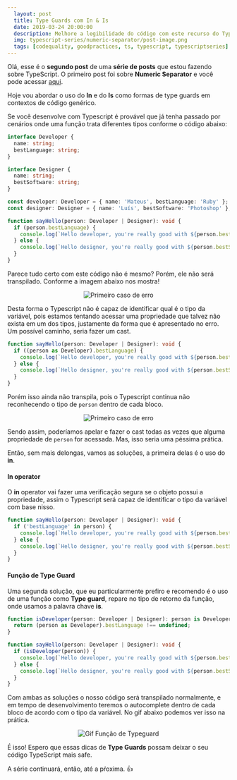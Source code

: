 ```yaml
---
  layout: post
  title: Type Guards com In & Is
  date: 2019-03-24 20:00:00
  description: Melhore a legibilidade do código com este recurso do TypeScript!
  img: typescript-series/numeric-separator/post-image.png
  tags: [codequality, goodpractices, ts, typescript, typescriptseries] 
---
```


Olá, esse é o **segundo post** de uma **série de posts** que estou fazendo sobre TypeScript.
O primeiro post foi sobre **Numeric Separator** e você pode acessar [aqui](/typescript-numeric-separator).

Hoje vou abordar o uso do **In** e do **Is** como formas de type guards em contextos de código genérico.

Se você desenvolve com Typescript é provável que já tenha passado por cenários onde uma função trata diferentes tipos conforme o código abaixo:

```typescript
interface Developer {
  name: string;
  bestLanguage: string;
}

interface Designer {
  name: string;
  bestSoftware: string;
}

const developer: Developer = { name: 'Mateus', bestLanguage: 'Ruby' };
const designer: Designer = { name: 'Luís', bestSoftware: 'Photoshop' };

function sayHello(person: Developer | Designer): void {
  if (person.bestLanguage) {
    console.log(`Hello developer, you're really good with ${person.bestLanguage}`);
  } else {
    console.log(`Hello designer, you're really good with ${person.bestSoftware}`);
  }
}
```

Parece tudo certo com este código não é mesmo? Porém, ele não será transpilado. Conforme a imagem abaixo nos mostra!

<p align="center"> 
  <img src="{{site.baseurl}}/assets/img/typescript-series/in-&-is-operator/error-1.png" alt="Primeiro caso de erro">
</p>

Desta forma o Typescript não é capaz de identificar qual é o tipo da variável, pois estamos tentando acessar uma propriedade que talvez não exista em um dos tipos, justamente da forma que é apresentado no erro. Um possível caminho, seria fazer um cast.

```typescript
function sayHello(person: Developer | Designer): void {
  if ((person as Developer).bestLanguage) {
    console.log(`Hello developer, you're really good with ${person.bestLanguage}`);
  } else {
    console.log(`Hello designer, you're really good with ${person.bestSoftware}`);
  }
}
```

Porém isso ainda não transpila, pois o Typescript continua não reconhecendo o tipo de `person` dentro de cada bloco.

<p align="center"> 
  <img src="{{site.baseurl}}/assets/img/typescript-series/in-&-is-operator/error-2.png" alt="Primeiro caso de erro">
</p>

Sendo assim, poderíamos apelar e fazer o cast todas as vezes que alguma propriedade de `person` for acessada. Mas, isso seria uma péssima prática. 

Então, sem mais delongas, vamos as soluções, a primeira delas é o uso do **in**.

#### In operator

O **in** operator vai fazer uma verificação segura se o objeto possui a propriedade, assim o Typescript será capaz de identificar o tipo da variável com base nisso.

```typescript
function sayHello(person: Developer | Designer): void {
  if ('bestLanguage' in person) {
    console.log(`Hello developer, you're really good with ${person.bestLanguage}`);
  } else {
    console.log(`Hello designer, you're really good with ${person.bestSoftware}`);
  }
}
```

#### Função de Type Guard

Uma segunda solução, que eu particularmente prefiro e recomendo é o uso de uma função como **Type guard**, repare no tipo de retorno da função, onde usamos a palavra chave **is**.

```typescript
function isDeveloper(person: Developer | Designer): person is Developer {
  return (person as Developer).bestLanguage !== undefined;
}

function sayHello(person: Developer | Designer): void {
  if (isDeveloper(person)) {
    console.log(`Hello developer, you're really good with ${person.bestLanguage}`);
  } else {
    console.log(`Hello designer, you're really good with ${person.bestSoftware}`);
  }
}
```

Com ambas as soluções o nosso código será transpilado normalmente, e em tempo de desenvolvimento teremos o autocomplete dentro de cada bloco de acordo com o tipo da variável. No gif abaixo podemos ver isso na prática.

<p align="center"> 
  <img src="{{site.baseurl}}/assets/img/typescript-series/in-&-is-operator/typeguard.gif" alt="Gif Função de Typeguard">
</p>

É isso! Espero que essas dicas de **Type Guards** possam deixar o seu código TypeScript mais safe.

A série continuará, então, até a pŕoxima. :+1:
